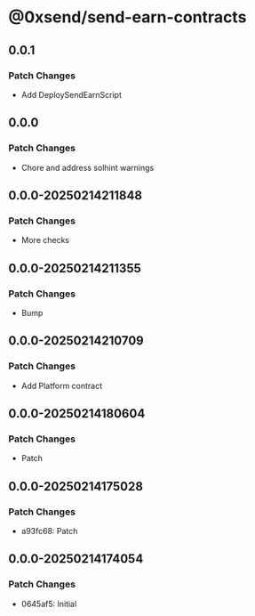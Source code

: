 # @0xsend/send-earn-contracts

## 0.0.1

### Patch Changes

- Add DeploySendEarnScript

## 0.0.0

### Patch Changes

- Chore and address solhint warnings

## 0.0.0-20250214211848

### Patch Changes

- More checks

## 0.0.0-20250214211355

### Patch Changes

- Bump

## 0.0.0-20250214210709

### Patch Changes

- Add Platform contract

## 0.0.0-20250214180604

### Patch Changes

- Patch

## 0.0.0-20250214175028

### Patch Changes

- a93fc68: Patch

## 0.0.0-20250214174054

### Patch Changes

- 0645af5: Initial
